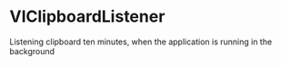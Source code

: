 VIClipboardListener
===================

Listening clipboard ten minutes, when the application is running in the background
